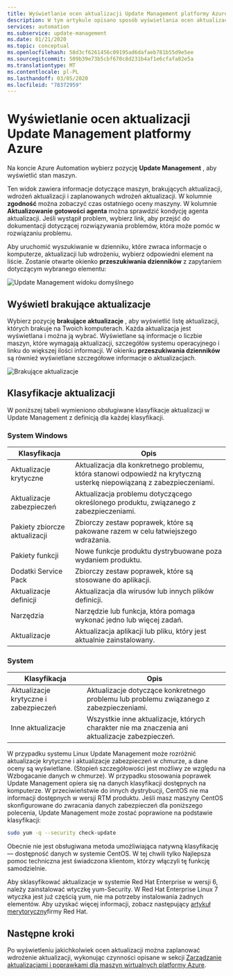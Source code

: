 ```yaml
---
title: Wyświetlanie ocen aktualizacji Update Management platformy Azure
description: W tym artykule opisano sposób wyświetlania ocen aktualizacji dla wdrożeń aktualizacji.
services: automation
ms.subservice: update-management
ms.date: 01/21/2020
ms.topic: conceptual
ms.openlocfilehash: 58d3cf6261456c09195ad6dafaeb781b55d9e5ee
ms.sourcegitcommit: 509b39e73b5cbf670c8d231b4af1e6cfafa82e5a
ms.translationtype: MT
ms.contentlocale: pl-PL
ms.lasthandoff: 03/05/2020
ms.locfileid: "78372959"
---
```

# <a name="view-azure-update-management-update-assessments"></a>Wyświetlanie ocen aktualizacji Update Management platformy Azure

Na koncie Azure Automation wybierz pozycję **Update Management** , aby wyświetlić stan maszyn.

Ten widok zawiera informacje dotyczące maszyn, brakujących aktualizacji, wdrożeń aktualizacji i zaplanowanych wdrożeń aktualizacji. W kolumnie **zgodność** można zobaczyć czas ostatniego oceny maszyny. W kolumnie **Aktualizowanie gotowości agenta** można sprawdzić kondycję agenta aktualizacji. Jeśli wystąpił problem, wybierz link, aby przejść do dokumentacji dotyczącej rozwiązywania problemów, która może pomóc w rozwiązaniu problemu.

Aby uruchomić wyszukiwanie w dzienniku, które zwraca informacje o komputerze, aktualizacji lub wdrożeniu, wybierz odpowiedni element na liście. Zostanie otwarte okienko **przeszukiwania dzienników** z zapytaniem dotyczącym wybranego elementu:

![Update Management widoku domyślnego](media/automation-update-management/update-management-view.png)

## <a name="view-missing-updates"></a>Wyświetl brakujące aktualizacje

Wybierz pozycję **brakujące aktualizacje** , aby wyświetlić listę aktualizacji, których brakuje na Twoich komputerach. Każda aktualizacja jest wyświetlana i można ją wybrać. Wyświetlane są informacje o liczbie maszyn, które wymagają aktualizacji, szczegółów systemu operacyjnego i linku do większej ilości informacji. W okienku **przeszukiwania dzienników** są również wyświetlane szczegółowe informacje o aktualizacjach.

![Brakujące aktualizacje](./media/automation-view-update-assessments/automation-view-update-assessments-missing-updates.png)

## <a name="update-classifications"></a>Klasyfikacje aktualizacji

W poniższej tabeli wymieniono obsługiwane klasyfikacje aktualizacji w Update Management z definicją dla każdej klasyfikacji.

### <a name="windows"></a>System Windows

|Klasyfikacja  |Opis  |
|---------|---------|
|Aktualizacje krytyczne     | Aktualizacja dla konkretnego problemu, która stanowi odpowiedź na krytyczną usterkę niepowiązaną z zabezpieczeniami.        |
|Aktualizacje zabezpieczeń     | Aktualizacja problemu dotyczącego określonego produktu, związanego z zabezpieczeniami.        |
|Pakiety zbiorcze aktualizacji     | Zbiorczy zestaw poprawek, które są pakowane razem w celu łatwiejszego wdrażania.        |
|Pakiety funkcji     | Nowe funkcje produktu dystrybuowane poza wydaniem produktu.        |
|Dodatki Service Pack     | Zbiorczy zestaw poprawek, które są stosowane do aplikacji.        |
|Aktualizacje definicji     | Aktualizacja dla wirusów lub innych plików definicji.        |
|Narzędzia     | Narzędzie lub funkcja, która pomaga wykonać jedno lub więcej zadań.        |
|Aktualizacje     | Aktualizacja aplikacji lub pliku, który jest aktualnie zainstalowany.        |

### <a name="linux-2"></a>System

|Klasyfikacja  |Opis  |
|---------|---------|
|Aktualizacje krytyczne i zabezpieczeń     | Aktualizacje dotyczące konkretnego problemu lub problemu związanego z zabezpieczeniami.         |
|Inne aktualizacje     | Wszystkie inne aktualizacje, których charakter nie ma znaczenia ani aktualizacje zabezpieczeń.        |

W przypadku systemu Linux Update Management może rozróżnić aktualizacje krytyczne i aktualizacje zabezpieczeń w chmurze, a dane oceny są wyświetlane. (Stopień szczegółowości jest możliwy ze względu na Wzbogacanie danych w chmurze). W przypadku stosowania poprawek Update Management opiera się na danych klasyfikacji dostępnych na komputerze. W przeciwieństwie do innych dystrybucji, CentOS nie ma informacji dostępnych w wersji RTM produktu. Jeśli masz maszyny CentOS skonfigurowane do zwracania danych zabezpieczeń dla poniższego polecenia, Update Management może zostać poprawione na podstawie klasyfikacji:

```bash
sudo yum -q --security check-update
```

Obecnie nie jest obsługiwana metoda umożliwiająca natywną klasyfikację — dostępność danych w systemie CentOS. W tej chwili tylko Najlepsza pomoc techniczna jest świadczona klientom, którzy włączyli tę funkcję samodzielnie.

Aby sklasyfikować aktualizacje w systemie Red Hat Enterprise w wersji 6, należy zainstalować wtyczkę yum-Security. W Red Hat Enterprise Linux 7 wtyczka jest już częścią yum, nie ma potrzeby instalowania żadnych elementów. Aby uzyskać więcej informacji, zobacz następujący [artykuł merytoryczny](https://access.redhat.com/solutions/10021)firmy Red Hat.

## <a name="next-steps"></a>Następne kroki

Po wyświetleniu jakichkolwiek ocen aktualizacji można zaplanować wdrożenie aktualizacji, wykonując czynności opisane w sekcji [Zarządzanie aktualizacjami i poprawkami dla maszyn wirtualnych platformy Azure](automation-tutorial-update-management.md).
